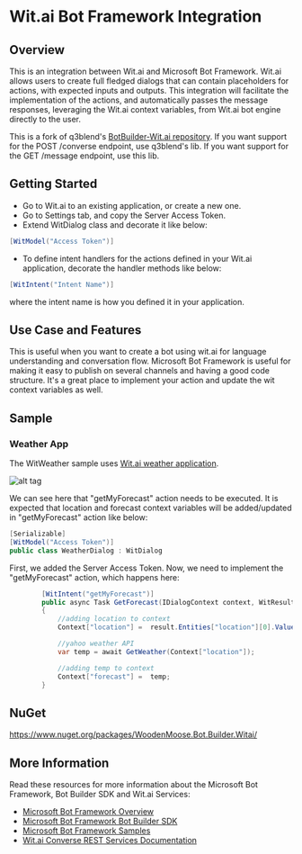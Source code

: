# Wit.ai Bot Framework Integration

## Overview
This is an integration between Wit.ai and Microsoft Bot Framework. Wit.ai allows users to create full fledged dialogs that can contain placeholders for actions, with expected inputs and outputs. This integration will facilitate the implementation of the actions, and automatically passes the message responses, leveraging the Wit.ai context variables, from Wit.ai bot engine directly to the user.

This is a fork of q3blend's [BotBuilder-Wit.ai repository](https://github.com/q3blend/BotBuilder-Wit.ai).
If you want support for the POST /converse endpoint, use q3blend's lib.
If you want support for the GET /message endpoint, use this lib.

## Getting Started

* Go to Wit.ai to an existing application, or create a new one.
* Go to Settings tab, and copy the Server Access Token.
* Extend WitDialog class and decorate it like below:
```csharp
[WitModel("Access Token")]
```
* To define intent handlers for the actions defined in your Wit.ai application, decorate the handler methods like below:
```csharp
[WitIntent("Intent Name")]
```
where the intent name is how you defined it in your application.

## Use Case and Features
This is useful when you want to create a bot using wit.ai for language understanding and conversation flow. Microsoft Bot Framework is useful for making it easy to publish on several channels and having a good code structure. It's a great place to implement your action and update the wit context variables as well.

## Sample
### Weather App
The WitWeather sample uses [Wit.ai weather application](https://wit.ai/q3blend/weatherApp).

![alt tag](https://i.imgur.com/vtVQAYf.png)

We can see here that "getMyForecast" action needs to be executed. It is expected that location and forecast context variables will be added/updated in "getMyForecast" action like below:

```csharp
[Serializable]
[WitModel("Access Token")]
public class WeatherDialog : WitDialog
```

First, we added the Server Access Token. Now, we need to implement the "getMyForecast" action, which happens here:

```csharp
        [WitIntent("getMyForecast")]
        public async Task GetForecast(IDialogContext context, WitResult result)
        {
            //adding location to context
            Context["location"] =  result.Entities["location"][0].Value;

            //yahoo weather API
            var temp = await GetWeather(Context["location"]);

            //adding temp to context
            Context["forecast"] =  temp;
        }
```

## NuGet

https://www.nuget.org/packages/WoodenMoose.Bot.Builder.Witai/

## More Information
Read these resources for more information about the Microsoft Bot Framework, Bot Builder SDK and Wit.ai Services:

* [Microsoft Bot Framework Overview](https://docs.botframework.com/en-us/)
* [Microsoft Bot Framework Bot Builder SDK](https://github.com/Microsoft/BotBuilder)
* [Microsoft Bot Framework Samples](https://github.com/Microsoft/BotBuilder-Samples)
* [Wit.ai Converse REST Services Documentation](https://wit.ai/docs/http/20160526#post--converse-link)
